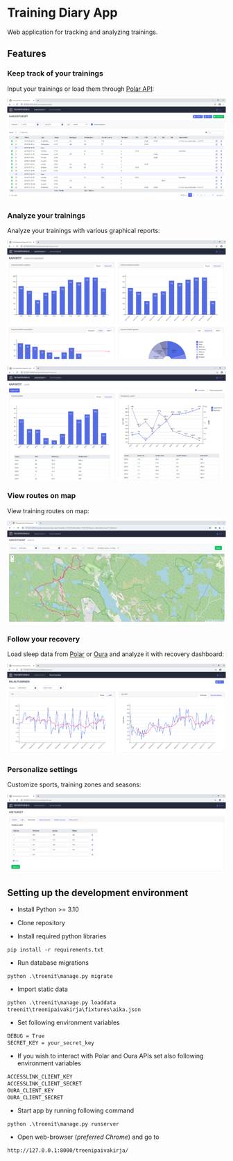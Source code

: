 # Training Diary App #

Web application for tracking and analyzing trainings.

## Features ##

### Keep track of your trainings

Input your trainings or load them through [Polar API](https://www.polar.com/en/accesslink):

![trainings](./img/trainings.png)

### Analyze your trainings

Analyze your trainings with various graphical reports:

![report_amount](./img/report_amount.png)

![report_sport](./img/report_sport.png)

### View routes on map

View training routes on map:

![map](./img/map.png)

### Follow your recovery

Load sleep data from [Polar](https://www.polar.com/en/accesslink) or [Oura](https://cloud.ouraring.com/docs/) and analyze it with recovery dashboard:

![recovery](./img/recovery.png)

### Personalize settings

Customize sports, training zones and seasons:

![settings](./img/settings.png)

## Setting up the development environment ##

* Install Python >= 3.10

* Clone repository

* Install required python libraries

````
pip install -r requirements.txt
````

* Run database migrations

````
python .\treenit\manage.py migrate
````

* Import static data

````
python .\treenit\manage.py loaddata treenit\treenipaivakirja\fixtures\aika.json
````

* Set following environment variables 
````
DEBUG = True
SECRET_KEY = your_secret_key
````

* If you wish to interact with Polar and Oura APIs set also following environment variables
````
ACCESSLINK_CLIENT_KEY
ACCESSLINK_CLIENT_SECRET
OURA_CLIENT_KEY
OURA_CLIENT_SECRET
````

* Start app by running following command
````
python .\treenit\manage.py runserver
````

* Open web-browser (*preferred Chrome*) and go to
````
http://127.0.0.1:8000/treenipaivakirja/
````